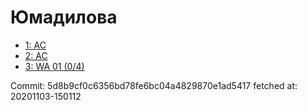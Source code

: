 # Юмадилова
- [1: AC](1.md)
- [2: AC](2.md)
- [3: WA 01 (0/4)](3.md)

Commit: 5d8b9cf0c6356bd78fe6bc04a4829870e1ad5417
 fetched at: 20201103-150112
